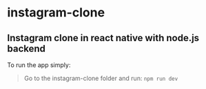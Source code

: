 # instagram-clone

## Instagram clone in react native with node.js backend

To run the app simply:

> Go to the instagram-clone folder and run:
> `npm run dev`
